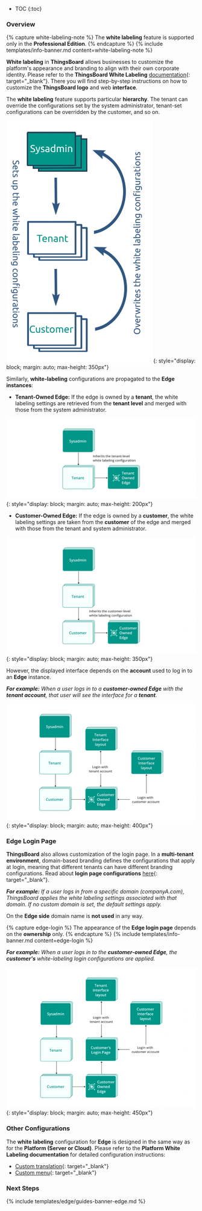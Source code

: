 * TOC
{:toc}

### Overview

{% capture white-labeling-note %}
The **white labeling** feature is supported only in the **Professional Edition**.
{% endcapture %}
{% include templates/info-banner.md content=white-labeling-note %}

**White labeling** in **ThingsBoard** allows businesses to customize the platform's appearance and branding to align with their own corporate identity.
Please refer to the **ThingsBoard White Labeling** [documentation](/docs/pe/user-guide/white-labeling/){: target="_blank"}. There you will find step-by-step instructions on how to customize the **ThingsBoard logo** and web **interface**.

The **white labeling** feature supports particular **hierarchy**.
The tenant can override the configurations set by the system administrator,
tenant-set configurations can be overridden by the customer, and so on.

 ![hierarchy_scheme](/images/edge/user-guide/white-labeling/hierarchy.webp){: style="display: block; margin: auto; max-height: 350px"}

Similarly, **white-labeling** configurations are propagated to the **Edge instances**:

* **Tenant-Owned Edge:** If the edge is owned by a **tenant**, the white labeling settings are retrieved from the **tenant level** and merged with those from the system administrator. 

![tenant-owned-edge](/images/edge/user-guide/white-labeling/hierarchy-edge-tenant.webp){: style="display: block; margin: auto; max-height: 200px"}

* **Customer-Owned Edge:** If the edge is owned by a **customer**, the white labeling settings are taken from the **customer** of the edge and merged with those from the tenant and system administrator.
 
![customer-owned-edge](/images/edge/user-guide/white-labeling/hierarchy-edge-customer.webp){: style="display: block; margin: auto; max-height: 350px"}

However, the displayed interface depends on the **account** used to log in to an **Edge** instance.

_**For example:** When a user logs in to a **customer-owned Edge** with the **tenant account**, that user will see the interface for a **tenant**._

![interface](/images/edge/user-guide/white-labeling/interface.webp){: style="display: block; margin: auto; max-height: 400px"}

### Edge Login Page

**ThingsBoard** also allows customization of the login page. In a **multi-tenant environment**, domain-based branding defines the configurations that apply at login, meaning that different tenants can have different branding configurations. Read about **login page configurations** [here](/docs/pe/user-guide/white-labeling/#customize-the-login-page){: target="_blank"}.

_**For example:** If a user logs in from a specific domain (companyA.com), ThingsBoard applies the white labeling settings associated with that domain. If no custom domain is set, the default settings apply._

On the **Edge side** domain name is **not used** in any way.

{% capture edge-login %}
The appearance of the **Edge login page** depends on the **ownership** only.
{% endcapture %}
{% include templates/info-banner.md content=edge-login %}

_**For example:** When a user logs in to the **customer-owned Edge**, the **customer's** white-labeling login configurations are applied._

![edge-login-page](/images/edge/user-guide/white-labeling/edge-login-page.webp){: style="display: block; margin: auto; max-height: 450px"}

### Other Configurations

The **white labeling** configuration for **Edge** is designed in the same way as for the **Platform (Server or Cloud)**. Please refer to the **Platform White Labeling documentation** for detailed configuration instructions:
* [Custom translation](/docs/pe/user-guide/custom-translation/){: target="_blank"}
* [Custom menu](/docs/pe/user-guide/custom-menu/){: target="_blank"}

### Next Steps

{% include templates/edge/guides-banner-edge.md %}

